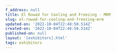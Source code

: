 ```yaml
---
f_address: null
title: El Rowad for Cooling and Freezing - MRM
slug: el-rowad-for-cooling-and-freezing-mrm
updated-on: '2022-10-04T22:48:50.514Z'
created-on: '2022-10-04T22:48:50.514Z'
published-on: null
layout: '[exhibitors].html'
tags: exhibitors
---
```



